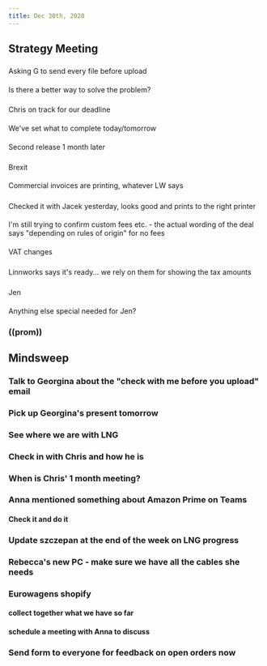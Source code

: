 ```yaml
---
title: Dec 30th, 2020
---
```


## Strategy Meeting
###
Asking G to send every file before upload
####
Is  there a better way to solve the problem?
###
Chris on track for our deadline
####
We've set what to complete today/tomorrow
####
Second release 1 month later
###
Brexit
####
Commercial invoices are printing, whatever LW says
#####
Checked it with Jacek yesterday, looks good and prints to the right printer
####
I'm still trying to confirm custom fees etc. - the actual wording of the deal says "depending on rules of origin" for no fees
####
VAT changes
#####
Linnworks says it's ready... we rely on them for showing the tax amounts
###
Jen
####
Anything else special needed for Jen?
### ((prom))
## Mindsweep
### Talk to Georgina about the "check with me before you upload" email
### Pick up Georgina's present tomorrow
### See where we are with LNG
### Check in with Chris and how he is
### When is Chris' 1 month meeting?
### Anna mentioned something about Amazon Prime on Teams
#### Check it and do it
### Update szczepan at the end of the week on LNG progress
### Rebecca's new PC - make sure we have all the cables she needs
### Eurowagens shopify
#### collect together what we have so far
#### schedule a meeting with Anna to discuss
### Send form to everyone for feedback on open orders now
###
